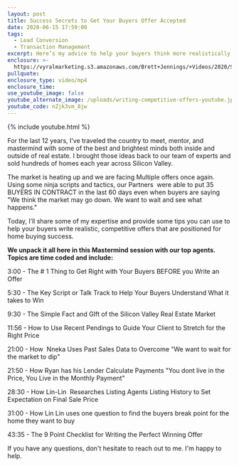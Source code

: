 ```yaml
---
layout: post
title: Success Secrets to Get Your Buyers Offer Accepted
date: 2020-06-15 17:59:00
tags:
  - Lead Conversion
  - Transaction Management
excerpt: Here’s my advice to help your buyers think more realistically.
enclosure: >-
  https://vyralmarketing.s3.amazonaws.com/Brett+Jennings/+Videos/2020/Success+Secrets+To+Get+Your+Buyers+Offer+Accepted.mp4
pullquote:
enclosure_type: video/mp4
enclosure_time:
use_youtube_image: false
youtube_alternate_image: /uploads/writing-competitive-offers-youtube.jpg
youtube_code: nZjk3vm_8jw
---
```


{% include youtube.html %}

For the last 12 years, I’ve traveled the country to meet, mentor, and mastermind with some of the best and brightest minds both inside and outside of real estate. I brought those ideas back to our team of experts and sold hundreds of homes each year across Silicon Valley.

The market is heating up and we are facing Multiple offers once again. Using some ninja scripts and tactics, our Partners&nbsp; were able to put 35 BUYERS IN CONTRACT in the last 60 days even when buyers are saying "We think the market may go down. We want to wait and see what happens."

Today, I’ll share some of my expertise and provide some tips you can use to help your buyers write realistic, competitive offers that are positioned for home buying success.

**We unpack it all here in this Mastermind session with our top agents. Topics are time coded and include:**

3:00 - The \# 1 Thing to Get Right with Your Buyers BEFORE you Write an Offer&nbsp;

5:30 - The Key Script or Talk Track to Help Your Buyers Understand What it takes to Win

9:30 - The Simple Fact and GIft of the Silicon Valley Real Estate Market&nbsp;

11:56 - How to Use Recent Pendings to Guide Your Client to Stretch for the Right Price

21:00 - How&nbsp; Nneka Uses Past Sales Data to Overcome "We want to wait for the market to dip"

21:50 - How Ryan has his Lender Calculate Payments "You dont live in the Price, You Live in the Monthly Payment"

28:30 - How Lin-Lin&nbsp; Researches Listing Agents Listing History to Set Expectation on Final Sale Price&nbsp;

31:00 - How Lin Lin uses one question to find the buyers break point for the home they want to buy

43:35 - The 9 Point Checklist for Writing the Perfect Winning Offer

If you have any questions, don't hesitate to reach out to me. I'm happy to help.